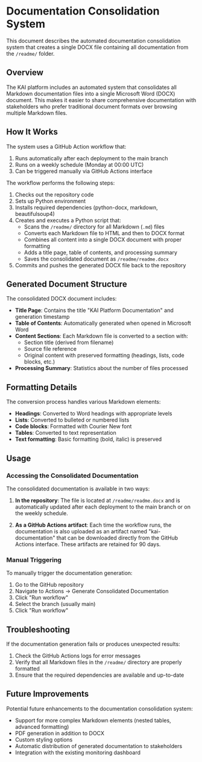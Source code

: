 # Documentation Consolidation System

This document describes the automated documentation consolidation system that creates a single DOCX file containing all documentation from the `/readme/` folder.

## Overview

The KAI platform includes an automated system that consolidates all Markdown documentation files into a single Microsoft Word (DOCX) document. This makes it easier to share comprehensive documentation with stakeholders who prefer traditional document formats over browsing multiple Markdown files.

## How It Works

The system uses a GitHub Action workflow that:

1. Runs automatically after each deployment to the main branch
2. Runs on a weekly schedule (Monday at 00:00 UTC)
3. Can be triggered manually via GitHub Actions interface

The workflow performs the following steps:

1. Checks out the repository code
2. Sets up Python environment
3. Installs required dependencies (python-docx, markdown, beautifulsoup4)
4. Creates and executes a Python script that:
   - Scans the `/readme/` directory for all Markdown (`.md`) files
   - Converts each Markdown file to HTML and then to DOCX format
   - Combines all content into a single DOCX document with proper formatting
   - Adds a title page, table of contents, and processing summary
   - Saves the consolidated document as `/readme/readme.docx`
5. Commits and pushes the generated DOCX file back to the repository

## Generated Document Structure

The consolidated DOCX document includes:

- **Title Page**: Contains the title "KAI Platform Documentation" and generation timestamp
- **Table of Contents**: Automatically generated when opened in Microsoft Word
- **Content Sections**: Each Markdown file is converted to a section with:
  - Section title (derived from filename)
  - Source file reference
  - Original content with preserved formatting (headings, lists, code blocks, etc.)
- **Processing Summary**: Statistics about the number of files processed

## Formatting Details

The conversion process handles various Markdown elements:

- **Headings**: Converted to Word headings with appropriate levels
- **Lists**: Converted to bulleted or numbered lists
- **Code blocks**: Formatted with Courier New font
- **Tables**: Converted to text representation
- **Text formatting**: Basic formatting (bold, italic) is preserved

## Usage

### Accessing the Consolidated Documentation

The consolidated documentation is available in two ways:

1. **In the repository**: The file is located at `/readme/readme.docx` and is automatically updated after each deployment to the main branch or on the weekly schedule.

2. **As a GitHub Actions artifact**: Each time the workflow runs, the documentation is also uploaded as an artifact named "kai-documentation" that can be downloaded directly from the GitHub Actions interface. These artifacts are retained for 90 days.

### Manual Triggering

To manually trigger the documentation generation:

1. Go to the GitHub repository
2. Navigate to Actions → Generate Consolidated Documentation
3. Click "Run workflow"
4. Select the branch (usually main)
5. Click "Run workflow"

## Troubleshooting

If the documentation generation fails or produces unexpected results:

1. Check the GitHub Actions logs for error messages
2. Verify that all Markdown files in the `/readme/` directory are properly formatted
3. Ensure that the required dependencies are available and up-to-date

## Future Improvements

Potential future enhancements to the documentation consolidation system:

- Support for more complex Markdown elements (nested tables, advanced formatting)
- PDF generation in addition to DOCX
- Custom styling options
- Automatic distribution of generated documentation to stakeholders
- Integration with the existing monitoring dashboard
